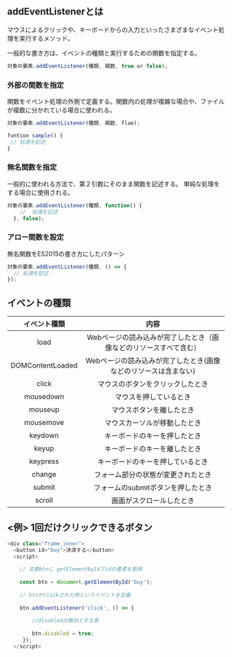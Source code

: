 ## addEventListenerとは

マウスによるクリックや、キーボードからの入力といったさまざまなイベント処理を実行するメソッド。

一般的な書き方は、イベントの種類と実行するための関数を指定する。
```js
対象の要素.addEventListener(種類, 関数, true or false);
```

### 外部の関数を指定
関数をイベント処理の外側で定義する。関数内の処理が複雑な場合や、ファイルが複数に分かれている場合に使われる。
```js
対象の要素.addEventListener(種類, 関数, flae);

funtion sample() {
 // 処理を記述
}
```

### 無名関数を指定
一般的に使われる方法で、第２引数にそのまま関数を記述する。
単純な処理をする場合に使用される。
```js
対象の要素.addEventListener(種類, function() {
    //  処理を記述
  }, false);
```

### アロー関数を設定
無名関数をES2015の書き方にしたパターン
　
```js
対象の要素.addEventListener(種類, () => {
  // 処理を記述
});　
```

## イベントの種類
| イベント種類 | 内容 |
|:---:|:---:|
| load | Webページの読み込みが完了したとき（画像などのリソースすべて含む） |
| DOMContentLoaded | Webページの読み込みが完了したとき(画像などのリソースは含まない) |
| click | マウスのボタンをクリックしたとき |
| mousedown | マウスを押しているとき |
| mouseup | マウスボタンを離したとき |
| mousemove | マウスカーソルが移動したとき |
| keydown | キーボードのキーを押したとき |
| keyup | キーボードのキーを離したとき |
| keypress | キーボードのキーを押しているとき |
| change | フォーム部分の状態が変更されたとき |
| submit | フォームのsubmitボタンを押したとき |
| scroll | 画面がスクロールしたとき |


## <例> 1回だけクリックできるボタン

```js
<div class="frame_inner">
  <button id="buy">決済する</button>
  <script>
  
    // 定数btnに getElementByIdでidの要素を取得
    
    const btn = document.getElementById('buy');
    
    // btnがclickされた時というイベントを定義
    
    btn.addEventListener('click', () => {
    
        //disabledは無効とする意
        
        btn.disabled = true;
     });
  </script>
```

